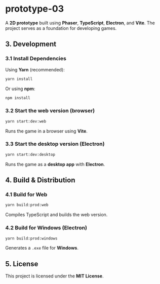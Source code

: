 # **prototype-03**  

A **2D prototype** built using **Phaser**, **TypeScript**, **Electron**, and **Vite**. The project serves as a foundation for developing games.  

## **3. Development**  

### **3.1 Install Dependencies**  
Using **Yarn** (recommended):  
```sh
yarn install
```
Or using **npm**:  
```sh
npm install
```

### **3.2 Start the web version (browser)**
```sh
yarn start:dev:web
```
Runs the game in a browser using **Vite**.

### **3.3 Start the desktop version (Electron)**
```sh
yarn start:dev:desktop
```
Runs the game as a **desktop app** with **Electron**.


## **4. Build & Distribution**  

### **4.1 Build for Web**
```sh
yarn build:prod:web
```
Compiles TypeScript and builds the web version.

### **4.2 Build for Windows (Electron)**
```sh
yarn build:prod:windows
```
Generates a `.exe` file for **Windows**.

## **5. License**
This project is licensed under the **MIT License**.  
